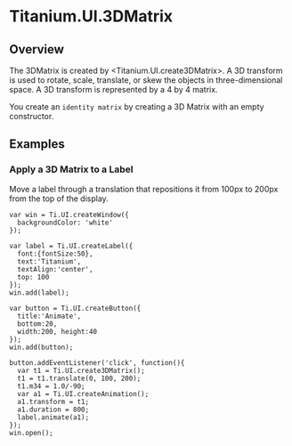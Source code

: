 # Titanium.UI.3DMatrix

<TypeHeader/>

## Overview

The 3DMatrix is created by <Titanium.UI.create3DMatrix>. A 3D transform is
used to rotate, scale, translate, or skew the objects in three-dimensional
space. A 3D transform  is represented by a 4 by 4 matrix.

You create an `identity matrix` by creating a 3D Matrix with an empty
constructor.

## Examples

### Apply a 3D Matrix to a Label

Move a label through a translation that repositions it from 100px to 200px from the top of
the display.

    var win = Ti.UI.createWindow({
      backgroundColor: 'white'
    });

    var label = Ti.UI.createLabel({
      font:{fontSize:50},
      text:'Titanium',
      textAlign:'center',
      top: 100
    });
    win.add(label);

    var button = Ti.UI.createButton({
      title:'Animate',
      bottom:20,
      width:200, height:40
    });
    win.add(button);

    button.addEventListener('click', function(){
      var t1 = Ti.UI.create3DMatrix();
      t1 = t1.translate(0, 100, 200);
      t1.m34 = 1.0/-90;
      var a1 = Ti.UI.createAnimation();
      a1.transform = t1;
      a1.duration = 800;
      label.animate(a1);
    });
    win.open();

<ApiDocs/>

